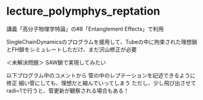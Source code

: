 # lecture_polymphys_reptation

講義「高分子物理学特論」の#8「Entanglement Effects」で利用

SingleChainDynamicsのプログラムを援用して、Tubeの中に拘束された理想鎖とFH鎖をシミュレートしただけ、まだ沢山修正が必要

＜未解決問題＞ 
SAW鎖で実現してみたい

以下プログラム中のコメントから
管の中のレプテーションを記述できるように修正
細い管にしても、理想だと縮んでいってしまう
ただし、少し飛び出させてradi=1で行うと、管更新が観察される場合もある！